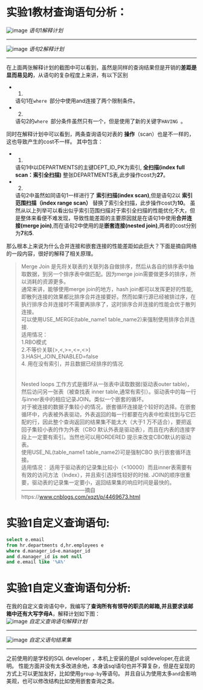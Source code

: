 
# 实验1教材查询语句分析：

![image](https://github.com/pyfppp/Oracle/blob/master/test1/test1_explanation_examp1.png)
_语句1解释计划_

---
![image](https://github.com/pyfppp/Oracle/blob/master/test1/test1_explanation_examp2.png)
_语句2解释计划_

---

在上面两张解释计划的截图中可以看到，虽然是同样的查询结果但是开销的**差距是显而易见的**，从语句的复杂程度上来讲，有以下区别
- 1.
  语句1在```where ```部分中使用and连接了两个限制条件。
- 2.
  语句2的```where ```部分条件虽然只有一个，但是使用了新的关键字```HAVING ```。
  
  
同时在解释计划中可以看到，两条查询语句对表的 **操作**（scan）也是不一样的，这也导致产生的cost不一样。
其中包含：
- 1.
  语句1中以DEPARTMENTS的主键DEPT_ID_PK为索引, **全扫描(index full scan：索引全扫描)** 整张DEPARTMENTS表,此步操作cost为**27**。
- 2.
  语句2中虽然如同语句1一样进行了 **索引扫描(index scan)**,但是语句2以 **索引范围扫描（index range scan）** 替换了索引全扫描，此步操作cost为**10**。
虽然从以上列举可以看出似乎索引范围扫描对于索引全扫描的性能优化不大，但是整体来看便不难发现，导致性能差距的主要原因就是在语句1中使用**合并连接(merge join)**,而在语句2中使用的是**嵌套连接(nested join)**,两者的cost分别为**7**和**5**.

那么根本上来说为什么合并连接和嵌套连接的性能差距如此巨大？下面是摘自网络的一段内容，很好的解释了相关原理。

>   Merge Join 是先将关联表的关联列各自做排序，然后从各自的排序表中抽取数据，到另一个排序表中做匹配。因为merge join需要做更多的排序，所以消耗的资源更多。 <br>通常来讲，能够使用merge join的地方，hash join都可以发挥更好的性能,即散列连接的效果都比排序合并连接要好。然而如果行源已经被排过序，在执行排序合并连接时不需要再排序了，这时排序合并连接的性能会优于散列连接。<br>可以使用USE_MERGE(table_name1 table_name2)来强制使用排序合并连接.
<br>适用情况：
<br>1.RBO模式
<br>2.不等价关联(>,<,>=,<=,<>)
<br>3.HASH_JOIN_ENABLED=false
<br>4. 用在没有索引，并且数据已经排序的情况.
<br><br><br>    Nested loops 工作方式是循环从一张表中读取数据(驱动表outer table)，然后访问另一张表（被查找表 inner table,通常有索引）。驱动表中的每一行与inner表中的相应记录JOIN。类似一个嵌套的循环。
<br>对于被连接的数据子集较小的情况，嵌套循环连接是个较好的选择。在嵌套循环中，内表被外表驱动，外表返回的每一行都要在内表中检索找到与它匹配的行，因此整个查询返回的结果集不能太大（大于1 万不适合），要把返回子集较小表的作为外表（CBO 默认外表是驱动表），而且在内表的连接字段上一定要有索引。当然也可以用ORDERED 提示来改变CBO默认的驱动表。
<br>使用USE_NL(table_name1 table_name2)可是强制CBO 执行嵌套循环连接。
<br>适用情况：
适用于驱动表的记录集比较小（<10000）而且inner表需要有有效的访问方法（Index），并且索引选择性较好的时候.
JOIN的顺序很重要，驱动表的记录集一定要小，返回结果集的响应时间是最快的。
<br>————————————摘自https://www.cnblogs.com/xqzt/p/4469673.html

# 实验1自定义查询语句:

```SQL
select e.email
from hr.departments d,hr.employees e
where d.manager_id=e.manager_id
and d.manager_id is not null
and e.email like '%A%'
```

# 实验1自定义查询语句分析:
在我的自定义查询语句中，我编写了**查询所有有领导的职员的邮箱,并且要求该邮箱中还有大写字母A**，解释计划如下图：
<br>![image](https://github.com/pyfppp/Oracle/blob/master/test1/test1_explanation_self.png)
_自定义查询语句解释计划_

---
![image](https://github.com/pyfppp/Oracle/blob/master/test1/test1_set_self.png)
_自定义语句结果集_

---
之前使用的是学校的SQL developer ，本机上安装的是pl sqldeveloper,在此说明。
性能方面并没有太多改进余地，本身该sql语句也并不算复杂，但是在呈现的方式上可以更加友好，比如使用```group-by```等语句。
并且自认为使用太多```and```会影响美观，也可以修改结构比如使用嵌套查询之类。


